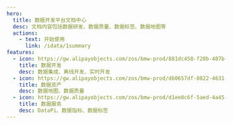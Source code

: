 ```yaml
---
hero:
  title: 数据开发平台文档中心
  desc: 文档内容包括数据研发、数据质量、数据标签、数据地图等
  actions:
    - text: 开始使用
      link: /idata/1summary
features:
  - icon: https://gw.alipayobjects.com/zos/bmw-prod/881dc458-f20b-407b-947a-95104b5ec82b/k79dm8ih_w144_h144.png
    title: 数据开发
    desc: 数据集成、离线开发、实时开发
  - icon: https://gw.alipayobjects.com/zos/bmw-prod/d60657df-0822-4631-9d7c-e7a869c2f21c/k79dmz3q_w126_h126.png
    title: 数据资产
    desc: 数据地图、数据质量
  - icon: https://gw.alipayobjects.com/zos/bmw-prod/d1ee0c6f-5aed-4a45-a507-339a4bfe076c/k7bjsocq_w144_h144.png
    title: 数据服务
    desc: DataPi、数据指标、数据标签
---
```


